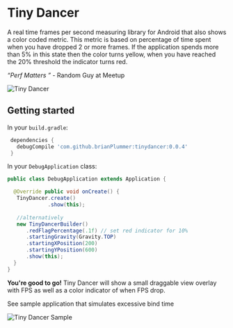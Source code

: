 # Tiny Dancer

A real time frames per second measuring library for Android that also shows a color coded metric.  This metric is based on percentage of time spent when you have dropped 2 or more frames.  If the application spends more than 5% in this state then the color turns yellow, when you have reached the 20% threshold the indicator turns red.

*“Perf Matters ”* - Random Guy at Meetup

![Tiny Dancer](https://raw.githubusercontent.com/brianPlummer/TinyDancer/master/assets/tinydancer2.png "Tiny Dancer")

## Getting started

In your `build.gradle`:

```gradle
 dependencies {
   debugCompile 'com.github.brianPlummer:tinydancer:0.0.4'
 }
```

In your `DebugApplication` class:

```java
public class DebugApplication extends Application {

  @Override public void onCreate() {
   TinyDancer.create()
             .show(this);
             
   //alternatively
   new TinyDancerBuilder()
      .redFlagPercentage(.1f) // set red indicator for 10%
      .startingGravity(Gravity.TOP)
      .startingXPosition(200)
      .startingYPosition(600)
      .show(this);
  }
}
```

**You're good to go!** Tiny Dancer will show a small draggable view overlay with FPS as well as a color indicator of when FPS drop.





See sample application that simulates excessive bind time

![Tiny Dancer Sample](https://raw.githubusercontent.com/brianPlummer/TinyDancer/master/assets/tinydancer1.gif "Tiny Dancer Sample")


